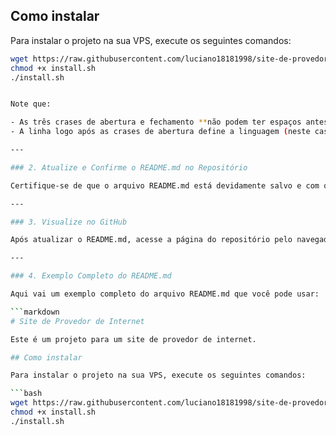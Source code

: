 ## Como instalar

Para instalar o projeto na sua VPS, execute os seguintes comandos:

```bash
wget https://raw.githubusercontent.com/luciano18181998/site-de-provedor-de-internet/main/install.sh
chmod +x install.sh
./install.sh


Note que:

- As três crases de abertura e fechamento **não podem ter espaços antes**.
- A linha logo após as crases de abertura define a linguagem (neste caso, `bash`).

---

### 2. Atualize e Confirme o README.md no Repositório

Certifique-se de que o arquivo README.md está devidamente salvo e com o conteúdo atualizado no repositório. Você pode editar o arquivo diretamente pelo GitHub ou fazer commit localmente e enviar para o repositório.

---

### 3. Visualize no GitHub

Após atualizar o README.md, acesse a página do repositório pelo navegador. O GitHub renderiza automaticamente os blocos de código e exibe um botão “copy” (copiar) no canto superior direito do bloco.

---

### 4. Exemplo Completo do README.md

Aqui vai um exemplo completo do arquivo README.md que você pode usar:

```markdown
# Site de Provedor de Internet

Este é um projeto para um site de provedor de internet.

## Como instalar

Para instalar o projeto na sua VPS, execute os seguintes comandos:

```bash
wget https://raw.githubusercontent.com/luciano18181998/site-de-provedor-de-internet/main/install.sh
chmod +x install.sh
./install.sh

